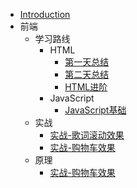- [Introduction](README)
- 前端
	- 学习路线
		- HTML
			- [第一天总结](前端/前端路线/HTML/第一天总结) 
			- [第二天总结](前端/前端路线/HTML/第二天总结)
			- [HTML进阶](前端/前端路线/HTML/HTML进阶)
		- JavaScript
			- [JavaScript基础](前端/前端路线/JavaScript/Javascript基础)
	- 实战
		- [实战-歌词滚动效果](前端/实战/实战-歌词滚动效果)
		- [实战-购物车效果](前端/实战/实战-购物车效果)
	- 原理
		- [实战-购物车效果](前端/实战/实战-购物车效果)
		
